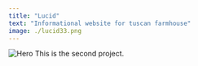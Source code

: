 ```yaml
---
title: "Lucid"
text: "Informational website for tuscan farmhouse"
image: ./lucid33.png
---
```


![Hero](./malpensatina.png)
This is the second project.
